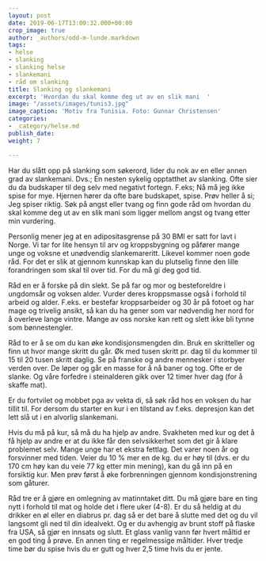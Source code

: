```yaml
---
layout: post
date: 2019-06-17T13:00:32.000+00:00
crop_image: true
author: _authors/odd-m-lunde.markdown
tags:
- helse
- slanking
- slanking helse
- slankemani
- råd om slanking
title: Slanking og slankemani
excerpt: 'Hvordan du skal komme deg ut av en slik mani  '
image: "/assets/images/tunis3.jpg"
image_caption: 'Motiv fra Tunisia. Foto: Gunnar Christensen'
categories:
- _category/helse.md
publish_date: 
weight: 7

---
```

Har du slått opp på slanking som søkerord, lider du nok av en eller annen grad av slankemani. Dvs.; En nesten sykelig opptatthet av slanking. Ofte sier du da budskaper til deg selv med negativt fortegn. F.eks; Nå må jeg ikke spise for mye. Hjernen hører da ofte bare budskapet, spise. Prøv heller å si; Jeg spiser riktig. Søk på angst eller tvang og finn gode råd om hvordan du skal komme deg ut av en slik mani som ligger mellom angst og tvang etter min vurdering.

Personlig mener jeg at en adipositasgrense på 30 BMI er satt for lavt i Norge. Vi tar for lite hensyn til arv og kroppsbygning og påfører mange unge og voksne et unødvendig slankemareritt. Likevel kommer noen gode råd. For det er slik at gjennom kunnskap kan du plutselig finne den lille forandringen som skal til over tid. For du må gi deg god tid.

Råd en er å forske på din slekt. Se på far og mor og besteforeldre i ungdomsår og voksen alder. Vurder deres kroppsmasse også i forhold til arbeid og alder. F.eks. er bestefar kroppsarbeider og 30 år på fotoet og har mage og trivelig ansikt, så kan du ha gener som var nødvendig her nord for å overleve lange vintre. Mange av oss norske kan rett og slett ikke bli tynne som bønnestengler.

Råd to er å se om du kan øke kondisjonsmengden din. Bruk en skritteller og finn ut hvor mange skritt du går. Øk med tusen skritt pr. dag til du kommer til 15 til 20 tusen skritt daglig. Se på franske og andre mennesker i storbyer verden over. De løper og går en masse for å nå baner og tog. Ofte er de slanke. Og våre forfedre i steinalderen gikk over 12 timer hver dag (for å skaffe mat).

Er du fortvilet og mobbet pga av vekta di, så søk råd hos en voksen du har tillit til. For dersom du starter en kur i en tilstand av f.eks. depresjon kan det lett slå ut i en alvorlig slankemani.

Hvis du må på kur, så må du ha hjelp av andre. Svakheten med kur og det å få hjelp av andre er at du ikke får den selvsikkerhet som det gir å klare problemet selv. Mange unge har et ekstra fettlag. Det varer noen år og forsvinner med tiden. Veier du 10 % mer en de kg. du er høy til (dvs. er du 170 cm høy kan du veie 77 kg etter min mening), kan du gå inn på en forsiktig kur. Men prøv først å øke forbrenningen gjennom kondisjonstrening som gåturer.

Råd tre er å gjøre en omlegning av matinntaket ditt. Du må gjøre bare en ting nytt i forhold til mat og holde det i flere uker (4-8). Er du så heldig at du drikker en øl eller en diabrus pr. dag så er det bare å slutte med det og du vil langsomt gli ned til din idealvekt. Og er du avhengig av brunt stoff på flaske fra USA, så gjør en innsats og slutt. Et glass vanlig vann før hvert måltid er en god ting å prøve. En annen ting er regelmessige måltider. Hver tredje time bør du spise hvis du er gutt og hver 2,5 time hvis du er jente.